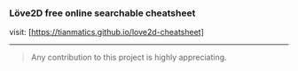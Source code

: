 ### Löve2D free online searchable cheatsheet 
visit: [https://tianmatics.github.io/love2d-cheatsheet]

---

>Any contribution to this project is highly appreciating.
